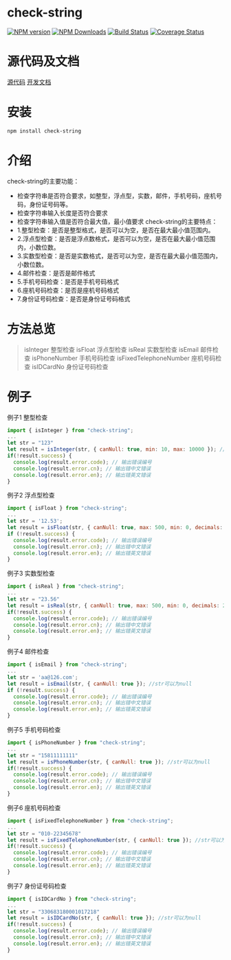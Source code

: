 check-string
=======

[![NPM version][npm-image]][npm-url]
[![NPM Downloads][downloads-image]][npm-url]
[![Build Status](https://travis-ci.org/heifade/check-string.svg?branch=master)](https://travis-ci.org/heifade/check-string)
[![Coverage Status](https://coveralls.io/repos/github/heifade/check-string/badge.svg?branch=master)](https://coveralls.io/github/heifade/check-string?branch=master)

[npm-image]: https://img.shields.io/npm/v/check-string.svg?style=flat-square
[npm-url]: https://npmjs.org/package/check-string
[downloads-image]: https://img.shields.io/npm/dm/check-string.svg

# 源代码及文档
[源代码](https://github.com/heifade/check-string)
[开发文档](https://heifade.github.io/check-string/)

# 安装
```bash
npm install check-string
```

# 介绍
check-string的主要功能：
* 检查字符串是否符合要求，如整型，浮点型，实数，邮件，手机号码，座机号码，身份证号码等。
* 检查字符串输入长度是否符合要求
* 检查字符串输入值是否符合最大值，最小值要求
check-string的主要特点：
* 1.整型检查：是否是整型格式，是否可以为空，是否在最大最小值范围内。
* 2.浮点型检查：是否是浮点数格式，是否可以为空，是否在最大最小值范围内，小数位数。
* 3.实数型检查：是否是实数格式，是否可以为空，是否在最大最小值范围内，小数位数。
* 4.邮件检查：是否是邮件格式
* 5.手机号码检查：是否是手机号码格式
* 6.座机号码检查：是否是座机号码格式
* 7.身份证号码检查：是否是身份证号码格式


# 方法总览
> isInteger 整型检查
> isFloat 浮点型检查
> isReal 实数型检查
> isEmail 邮件检查
> isPhoneNumber 手机号码检查
> isFixedTelephoneNumber 座机号码检查
> isIDCardNo 身份证号码检查



# 例子
例子1 整型检查
```js
import { isInteger } from "check-string";
...
let str = "123"
let result = isInteger(str, { canNull: true, min: 10, max: 10000 }); //str可以为null，最大10000，最小10
if(!result.success) {
  console.log(result.error.code); // 输出错误编号
  console.log(result.error.cn); // 输出错中文错误
  console.log(result.error.en); // 输出错英文错误
}
```

例子2 浮点型检查
```js
import { isFloat } from "check-string";
...
let str = '12.53';
let result = isFloat(str, { canNull: true, max: 500, min: 0, decimals: 2 }); //str可以为null，最大500，最小0， 小数点后最多2位小数
if (!result.success) {
  console.log(result.error.code); // 输出错误编号
  console.log(result.error.cn); // 输出错中文错误
  console.log(result.error.en); // 输出错英文错误
}
```

例子3 实数型检查
```js
import { isReal } from "check-string";
...
let str = "23.56"
let result = isReal(str, { canNull: true, max: 500, min: 0, decimals: 2 }); //str可以为null，最大500，最小0，小数点后最多2位小数
if(!result.success) {
  console.log(result.error.code); // 输出错误编号
  console.log(result.error.cn); // 输出错中文错误
  console.log(result.error.en); // 输出错英文错误
}
```

例子4 邮件检查
```js
import { isEmail } from "check-string";
...
let str = 'aa@126.com';
let result = isEmail(str, { canNull: true }); //str可以为null
if (!result.success) {
  console.log(result.error.code); // 输出错误编号
  console.log(result.error.cn); // 输出错中文错误
  console.log(result.error.en); // 输出错英文错误
}
```

例子5 手机号码检查
```js
import { isPhoneNumber } from "check-string";
...
let str = "15811111111"
let result = isPhoneNumber(str, { canNull: true }); //str可以为null
if(!result.success) {
  console.log(result.error.code); // 输出错误编号
  console.log(result.error.cn); // 输出错中文错误
  console.log(result.error.en); // 输出错英文错误
}
```

例子6 座机号码检查
```js
import { isFixedTelephoneNumber } from "check-string";
...
let str = "010-22345678"
let result = isFixedTelephoneNumber(str, { canNull: true }); //str可以为null
if(!result.success) {
  console.log(result.error.code); // 输出错误编号
  console.log(result.error.cn); // 输出错中文错误
  console.log(result.error.en); // 输出错英文错误
}
```

例子7 身份证号码检查
```js
import { isIDCardNo } from "check-string";
...
let str = "330683180001017218"
let result = isIDCardNo(str, { canNull: true }); //str可以为null
if(!result.success) {
  console.log(result.error.code); // 输出错误编号
  console.log(result.error.cn); // 输出错中文错误
  console.log(result.error.en); // 输出错英文错误
}
```

